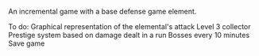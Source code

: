 An incremental game with a base defense game element.

To do:
    Graphical representation of the elemental's attack
    Level 3 collector
    Prestige system based on damage dealt in a run
    Bosses every 10 minutes
    Save game